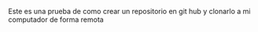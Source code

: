 Este es una prueba de como crear un repositorio en git hub  y clonarlo a mi computador de forma remota

